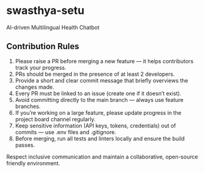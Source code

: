 # swasthya-setu
AI-driven Multilingual Health Chatbot

## Contribution Rules
1. Please raise a PR before merging a new feature — it helps contributors track your progress.
2. PRs should be merged in the presence of at least 2 developers.
3. Provide a short and clear commit message that briefly overviews the changes made.
4. Every PR must be linked to an issue (create one if it doesn’t exist).
5. Avoid committing directly to the main branch — always use feature branches.
6. If you’re working on a large feature, please update progress in the project board channel regularly.
7. Keep sensitive information (API keys, tokens, credentials) out of commits — use .env files and .gitignore.
8. Before merging, run all tests and linters locally and ensure the build passes.

Respect inclusive communication and maintain a collaborative, open-source friendly environment.
